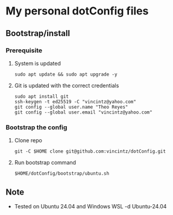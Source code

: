 # My personal dotConfig files

## Bootstrap/install

### Prerequisite
1. System is updated
    ```
    sudo apt update && sudo apt upgrade -y
    ```
2. Git is updated with the correct credentials
    ```
    sudo apt install git
    ssh-keygen -t ed25519 -C "vincintz@yahoo.com"
    git config --global user.name "Theo Reyes"
    git config --global user.email "vincintz@yahoo.com"
    ```

### Bootstrap the config
1. Clone repo
    ```
    git -C $HOME clone git@github.com:vincintz/dotConfig.git
    ```
2. Run bootstrap command
    ```
    $HOME/dotConfig/bootstrap/ubuntu.sh
    ```

## Note
* Tested on Ubuntu 24.04 and Windows WSL -d Ubuntu-24.04
